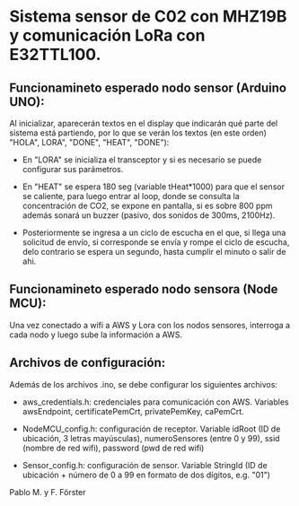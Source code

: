 # Sistema sensor de C02 con MHZ19B y comunicación LoRa con E32TTL100.

## Funcionamineto esperado nodo sensor (Arduino UNO):

Al inicializar, aparecerán textos en el display que indicarán qué parte del sistema está partiendo, por lo que se verán los textos (en este orden) "HOLA", LORA", "DONE", "HEAT", "DONE"):

- En "LORA" se inicializa el transceptor y si es necesario se puede configurar sus parámetros. 

- En "HEAT" se espera 180 seg (variable tHeat*1000) para que el sensor se caliente, para luego entrar al loop, donde se consulta la concentración de CO2, se expone en pantalla, si es sobre 800 ppm además sonará un buzzer (pasivo, dos sonidos de 300ms, 2100Hz).

- Posteriormente se ingresa a un ciclo de escucha en el que, si llega una solicitud de envío, si corresponde se envía y rompe el ciclo de escucha, delo contrario se espera un segundo, hasta cumplir el minuto o salir de ahi.

## Funcionamineto esperado nodo sensora (Node MCU):

Una vez conectado a wifi a AWS y Lora con los nodos sensores, interroga a cada nodo y luego sube la información a AWS.

## Archivos de configuración:

Además de los archivos .ino, se debe configurar los siguientes archivos:

- aws_credentials.h: credenciales para comunicación con AWS. Variables awsEndpoint, certificatePemCrt, privatePemKey, caPemCrt.

- NodeMCU_config.h: configuración de receptor. Variable idRoot (ID de ubicación, 3 letras mayúsculas), numeroSensores (entre 0 y 99), ssid (nombre de red wifi), password (pwd de red wifi)

- Sensor_config.h: configuración de sensor. Variable StringId (ID de ubicación + número de 0 a 99 en formato de dos dígitos, e.g. "01")


Pablo M. y F. Förster